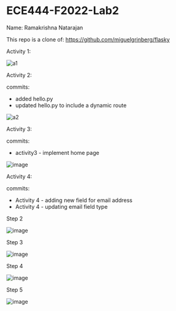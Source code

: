 # ECE444-F2022-Lab2

Name: Ramakrishna Natarajan

This repo is a clone of:
https://github.com/miguelgrinberg/flasky


Activity 1:

![a1](https://user-images.githubusercontent.com/55057578/191560698-61664bf3-a922-4022-b910-40a75abda151.png)


Activity 2:

commits: 
- added hello.py
- updated hello.py to include a dynamic route

![a2](https://user-images.githubusercontent.com/55057578/191560677-deb3ce43-a6f0-40da-85be-a57b2daa7039.png)


Activity 3:

commits:
- activity3 - implement home page

![image](https://user-images.githubusercontent.com/55057578/191578124-0ac601c6-3b01-4cc3-b461-39d2b07168dc.png)


Activity 4:

commits:
- Activity 4 - adding new field for email address
- Activity 4 - updating email field type

Step 2

![image](https://user-images.githubusercontent.com/55057578/191879322-fc5915df-d580-47e1-9699-927d9c10b899.png)

Step 3

![image](https://user-images.githubusercontent.com/55057578/191879454-4ebfe2c9-dbd7-4451-a004-82cd836b8f58.png)

Step 4

![image](https://user-images.githubusercontent.com/55057578/191879501-f780b6a0-3837-4bc7-a015-39ee7eb24836.png)

Step 5

![image](https://user-images.githubusercontent.com/55057578/191879588-484c02a1-a13e-40ce-833d-dd89eb0be6f9.png)


